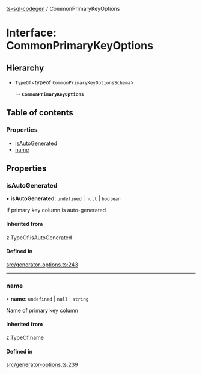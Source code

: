 [ts-sql-codegen](../README.md) / CommonPrimaryKeyOptions

# Interface: CommonPrimaryKeyOptions

## Hierarchy

- `TypeOf`<typeof `CommonPrimaryKeyOptionsSchema`\>

  ↳ **`CommonPrimaryKeyOptions`**

## Table of contents

### Properties

- [isAutoGenerated](CommonPrimaryKeyOptions.md#isautogenerated)
- [name](CommonPrimaryKeyOptions.md#name)

## Properties

### isAutoGenerated

• **isAutoGenerated**: `undefined` \| ``null`` \| `boolean`

If primary key column is auto-generated

#### Inherited from

z.TypeOf.isAutoGenerated

#### Defined in

[src/generator-options.ts:243](https://github.com/lorefnon/ts-sql-codegen/blob/8103e62/src/generator-options.ts#L243)

___

### name

• **name**: `undefined` \| ``null`` \| `string`

Name of primary key column

#### Inherited from

z.TypeOf.name

#### Defined in

[src/generator-options.ts:239](https://github.com/lorefnon/ts-sql-codegen/blob/8103e62/src/generator-options.ts#L239)
